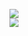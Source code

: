 [![](https://img.shields.io/badge/Made%20With-Github%20Spray-lightgrey.svg?style=for-the-badge&logo=github)](https://github.com/Annihil/github-spray#18229)  
[![](https://i.imgur.com/2DrTn0Z.gif)](https://github.com/Annihil/github-spray)